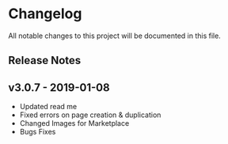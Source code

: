 # Changelog
All notable changes to this project will be documented in this file.  



## Release Notes
## v3.0.7 - 2019-01-08
* Updated read me
* Fixed errors on page creation & duplication
* Changed Images for Marketplace
* Bugs Fixes
